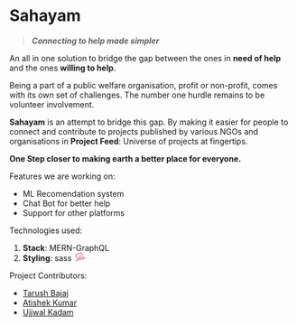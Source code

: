 # Sahayam

> **_Connecting to help made simpler_**

An all in one solution to bridge the gap between the ones in **need of help** and the ones **willing to help**.

Being a part of a public welfare organisation, profit or non-profit, comes with its own set of challenges. The number one hurdle remains to be volunteer involvement.

**Sahayam** is an attempt to bridge this gap. By making it easier for people to connect and contribute to projects published by various NGOs and organisations in **Project Feed**: Universe of projects at fingertips.

**One Step closer to making earth a better place for everyone.**

Features we are working on:

- ML Recomendation system
- Chat Bot for better help
- Support for other platforms

Technologies used:

1. **Stack**: MERN-GraphQL
2. **Styling**: sass&ensp;<img src="./images/sass.svg" height="15px"/>

Project Contributors:

- [Tarush Bajaj](https://github.com/Tarushfx)
- [Atishek Kumar](https://github.com/atishekk)
- [Ujjwal Kadam](https://github.com/ujjwal404)

